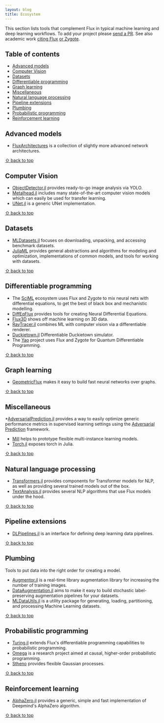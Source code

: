 ```yaml
---
layout: blog
title: Ecosystem
---
```

 
This section lists tools that complement Flux in typical machine learning and deep learning workflows. To add your project please [send a PR](https://github.com/FluxML/fluxml.github.io/edit/master/ecosystem.md). See also academic work [citing Flux](https://scholar.google.com/scholar?oi=bibs&hl=en&cites=9731162218836700005) [or Zygote](https://scholar.google.com/scholar?oi=bibs&hl=en&cites=11943854577624257878).
 
 
## Table of contents
 
* [Advanced models](#advanced-models)
* [Computer Vision](#computer-vision)
* [Datasets](#datasets)
* [Differentiable programming](#differentiable-programming)
* [Graph learning](#graph-learning)
* [Miscellaneous](#miscellaneous)
* [Natural language processing](#natural-language-processing)
* [Pipeline extensions](#pipeline-extensions)
* [Plumbing](#plumbing)
* [Probabilistic programming](#probabilistic-programming)
* [Reinforcement learning](#reinforcement-learning)
 
 
## Advanced models
 
* [FluxArchitectures](https://github.com/sdobber/FluxArchitectures) is a collection of slightly more advanced network architectures.
 
[⇧ back to top](#table-of-contents)
 
 
## Computer Vision
 
 
* [ObjectDetector.jl](https://github.com/r3tex/ObjectDetector.jl) provides ready-to-go image analysis via YOLO.
* [Metalhead.jl](https://github.com/FluxML/Metalhead.jl) includes many state-of-the-art computer vision models which can easily be used for transfer learning.
* [UNet.jl](https://github.com/DhairyaLGandhi/UNet.jl) is a generic UNet implementation.
 
[⇧ back to top](#table-of-contents)
 
 
## Datasets
 
* [MLDatasets.jl](https://github.com/JuliaML/MLDatasets.jl)  focuses on downloading, unpacking, and accessing benchmark datasets.
* [JuliaML](https://juliaml.github.io/) provides general abstractions and algorithms for modeling and optimization, implementations of common models, and tools for working with datasets.
 
[⇧ back to top](#table-of-contents)
 
 
## Differentiable programming
 
* The [SciML](https://sciml.ai/) ecosystem uses Flux and Zygote to mix neural nets with differential equations, to get the best of black box and mechanistic modelling.
* [DiffEqFlux](https://github.com/SciML/DiffEqFlux.jl) provides tools for creating Neural Differential Equations.
* [Flux3D](https://github.com/nirmal-suthar/Flux3D.jl) shows off machine learning on 3D data.
* [RayTracer.jl](https://github.com/avik-pal/RayTracer.jl) combines ML with computer vision via a differentiable renderer.
* [Duckietown.jl](https://github.com/tejank10/Duckietown.jl) Differentiable Duckietown simulator.
* The [Yao](https://github.com/QuantumBFS/Yao.jl) project uses Flux and Zygote for Quantum Differentiable Programming.
 
[⇧ back to top](#table-of-contents)
 
 
## Graph learning
 
* [GeometricFlux](https://github.com/yuehhua/GeometricFlux.jl) makes it easy to build fast neural networks over graphs.
 
[⇧ back to top](#table-of-contents)
 
 
## Miscellaneous
 
*[AdversarialPrediction.jl](https://github.com/rizalzaf/AdversarialPrediction.jl) provides a way to easily optimize generic performance metrics in supervised learning settings using the [Adversarial Prediction](https://arxiv.org/abs/1812.07526) framework.
* [Mill](https://github.com/pevnak/Mill.jl) helps to prototype flexible multi-instance learning models.
* [Torch.jl](https://github.com/FluxML/Torch.jl) exposes torch in Julia.
 
[⇧ back to top](#table-of-contents)
 
 
## Natural language processing
 
* [Transformers.jl](https://github.com/chengchingwen/Transformers.jl) provides components for Transformer models for NLP, as well as providing several trained models out of the box.
* [TextAnalysis.jl](https://github.com/JuliaText/TextAnalysis.jl) provides several NLP algorithms that use Flux models under the hood.
 
[⇧ back to top](#table-of-contents)
 
 
## Pipeline extensions
 
* [DLPipelines.jl](https://github.com/lorenzoh/DLPipelines.jl) is an interface for defining deep learning data pipelines.
 
[⇧ back to top](#table-of-contents)
 
 
## Plumbing
 
Tools to put data into the right order for creating a model.
 
* [Augmentor.jl](https://github.com/Evizero/Augmentor.jl) is a real-time library augmentation library for increasing the number of training images.
* [DataAugmentation.jl](https://github.com/lorenzoh/DataAugmentation.jl) aims to make it easy to build stochastic label-preserving augmentation pipelines for your datasets.
* [MLDataUtils.jl](https://github.com/JuliaML/MLDataUtils.jl) is a utility package for generating, loading, partitioning, and processing Machine Learning datasets.
 
[⇧ back to top](#table-of-contents)
 
 
## Probabilistic programming
 
* [Turing.jl](https://github.com/TuringLang/Turing.jl) extends Flux's differentiable programming capabilities to probabilistic programming.
* [Omega](https://github.com/zenna/Omega.jl) is a research project aimed at causal, higher-order probabilistic programming.
* [Stheno](https://github.com/willtebbutt/Stheno.jl) provides flexible Gaussian processes.
 
[⇧ back to top](#table-of-contents)
 
 
## Reinforcement learning
 
* [AlphaZero.jl](https://github.com/jonathan-laurent/AlphaZero.jl)  provides a generic, simple and fast implementation of Deepmind's AlphaZero algorithm.
 
[⇧ back to top](#table-of-contents)
 
